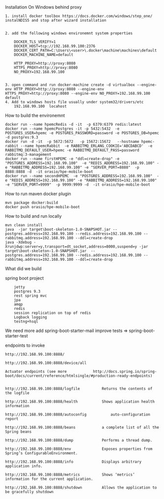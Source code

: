 

Installation On Windows behind proxy

	1. install docker toolbox https://docs.docker.com/windows/step_one/  instalNDIS5 and stop after wizard installation


	2. add the following windows environemnt system properties

		DOCKER_TLS_VERIFY=1
		DOCKER_HOST=tcp://192.168.99.100:2376
		DOCKER_CERT_PATH=C:\Users\<user>\.docker\machine\machines\default
		DOCKER_MACHINE_NAME=default

		HTTP_PROXY=http://proxy:8080
		HTTPS_PROXY=http://proxy:8080
		NO_PROXY=192.168.99.100


	3. open command and run docker-machine create -d virtualbox --engine-env HTTP_PROXY=http://proxy:8080 --engine-env HTTPS_PROXY=http://proxy:8080 --engine-env NO_PROXY=192.168.99.100   default
	4. Add to windows hosts file usually under system32/drivers/etc
		192.168.99.100	locahost





How to build the environemnt

	docker run --name hpemcRedis -d -it  -p 6379:6379 redis:latest
	docker run --name hpemcPostgres -it -p 5432:5432  -e POSTGRES_USER=hpemc -e POSTGRES_PASSWORD=password -e POSTGRES_DB=hpemc -d postgres:9.3
	docker run -d -it  -p 5672:5672   -p 15672:15672   --hostname hpemc-rabbit --name hpemcRabbit  -e RABBITMQ_ERLANG_COOKIE='ABCDABCD'  -e RABBITMQ_DEFAULT_USER=hpemc -e RABBITMQ_DEFAULT_PASS=password  rabbitmq:3-management
	docker run --name firstHPEMC -e "ddl=create-drop" -e "POSTGRES_ADDRESS=192.168.99.100"  -e "REDIS_ADDRESS=192.168.99.100" -e "RABBITMQ_ADDRESS=192.168.99.100" -e "SERVER_PORT=8888"  -p 8888:8888 -d  -it orasio/hpe-mobile-boot
	docker run --name secondHPEMC  -e "POSTGRES_ADDRESS=192.168.99.100"  -e "REDIS_ADDRESS=192.168.99.100" -e "RABBITMQ_ADDRESS=192.168.99.100" -e "SERVER_PORT=9999"  -p 9999:9999 -d  -it orasio/hpe-mobile-boot



How to run maven docker plugin

	mvn package docker:build
	docker push orasio/hpe-mobile-boot


How to build and run locally

	mvn clean install  
	java  -jar target\boot-skeleton-1.0-SNAPSHOT.jar --postgres.address=192.168.99.100 --redis.address=192.168.99.100 --rabbitmq.address=192.168.99.100 --ddl=create-drop
	java -Xdebug -Xrunjdwp:server=y,transport=dt_socket,address=8000,suspend=y -jar target\boot-skeleton-1.0-SNAPSHOT.jar  --postgres.address=192.168.99.100 --redis.address=192.168.99.100 --rabbitmq.address=192.168.99.100 --ddl=create-drop



What did we build

spring boot project
		
		jetty
		postgres 9.3
		rest spring mvc
		jpa 
		amqp
		redis
		session replication on top of redis
		Logback logging
		testng+hsql
 
We need more
add spring-boot-starter-mail
improve tests => spring-boot-starter-test


endpoints to invoke

	http://192.168.99.100:8888/
	
	http://192.168.99.100:8888/device/all			
	
	Actuator endpoints (see more			http://docs.spring.io/spring-boot/docs/current/reference/htmlsingle/#production-ready-endpoints)
	
								
	http://192.168.99.100:8888/logfile			Returns the contents of the logfile
	
	http://192.168.99.100:8888/health			Shows application health information
	
	http://192.168.99.100:8888/autoconfig 			auto-configuration report 
	
	http://192.168.99.100:8888/beans			a complete list of all the Spring beans 
	
	http://192.168.99.100:8888/dump				Performs a thread dump.
	
	http://192.168.99.100:8888/env				Exposes properties from Spring’s ConfigurableEnvironment.
	
	http://192.168.99.100:8888/info				Displays arbitrary application info.
	
	http://192.168.99.100:8888/metrics			Shows ‘metrics’ information for the current application.
	
	http://192.168.99.100:8888/shutdown			Allows the application to be gracefully shutdown
	






